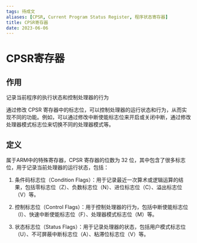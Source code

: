 ```yaml
---
tags: 待成文 
aliases: [CPSR, Current Program Status Register, 程序状态寄存器]
title: CPSR寄存器
date: 2023-06-06
---
```

# CPSR寄存器

## 作用

记录当前程序的执行状态和控制处理器的行为

通过修改 CPSR 寄存器中的标志位，可以控制处理器的运行状态和行为，从而实现不同的功能。例如，可以通过修改中断使能标志位来开启或关闭中断，通过修改处理器模式标志位来切换不同的处理器模式等。

## 定义

属于ARM中的特殊寄存器，CPSR 寄存器的位数为 32 位，其中包含了很多标志位，用于记录当前处理器的运行状态，包括：

1. 条件码标志位（Condition Flags）：用于记录最近一次算术或逻辑运算的结果，包括零标志位（Z）、负数标志位（N）、进位标志位（C）、溢出标志位（V）等。
    
2. 控制标志位（Control Flags）：用于控制处理器的行为，包括中断使能标志位（I）、快速中断使能标志位（F）、处理器模式标志位（M）等。
    
3. 状态标志位（Status Flags）：用于记录处理器的状态，包括用户模式标志位（U）、不可屏蔽中断标志位（A）、粘滞位标志位（V）等。